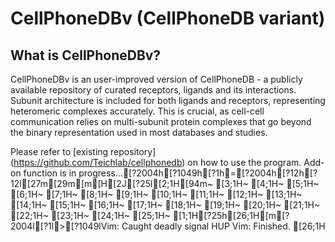 # CellPhoneDBv (CellPhoneDB variant)

## What is CellPhoneDBv?
CellPhoneDBv is an user-improved version of CellPhoneDB - a publicly available repository of curated receptors, ligands and its interactions. Subunit architecture is included for both ligands and receptors, representing heteromeric complexes accurately. This is crucial, as cell-cell communication relies on multi-subunit protein complexes that go beyond the binary representation used in most databases and studies.

Please refer to [existing repository] (https://github.com/Teichlab/cellphonedb) on how to use the program. Add-on function is in progress...[?2004h[?1049h[?1h=[?2004h[?12h[?12l[27m[29m[m[H[2J[?25l[2;1H[94m~                                                                                                                                  [3;1H~                                                                                                                                  [4;1H~                                                                                                                                  [5;1H~                                                                                                                                  [6;1H~                                                                                                                                  [7;1H~                                                                                                                                  [8;1H~                                                                                                                                  [9;1H~                                                                                                                                  [10;1H~                                                                                                                                  [11;1H~                                                                                                                                  [12;1H~                                                                                                                                  [13;1H~                                                                                                                                  [14;1H~                                                                                                                                  [15;1H~                                                                                                                                  [16;1H~                                                                                                                                  [17;1H~                                                                                                                                  [18;1H~                                                                                                                                  [19;1H~                                                                                                                                  [20;1H~                                                                                                                                  [21;1H~                                                                                                                                  [22;1H~                                                                                                                                  [23;1H~                                                                                                                                  [24;1H~                                                                                                                                  [25;1H~                                                                                                                                  [1;1H[?25h[26;1H[m[?2004l[?1l>[?1049lVim: Caught deadly signal HUP
Vim: Finished.
[26;1H